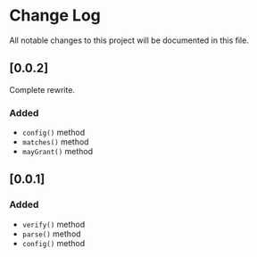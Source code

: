 # Change Log
All notable changes to this project will be documented in this file.

## [0.0.2]
Complete rewrite.

### Added
- `config()` method
- `matches()` method
- `mayGrant()` method

## [0.0.1]
### Added
- `verify()` method
- `parse()` method
- `config()` method
